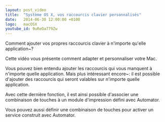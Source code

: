 ```yaml
---
layout: post_video
title:  "Système OS X, vos raccourcis clavier personnalisés"
date:   2014-06-30 12:00:00 +0100
logo:   macOSX
youtube_id: 9uReOa779Zw
---
```


Comment ajouter vos propres raccourcis clavier à n'importe qu'elle application~?

Cette vidéo vous présente comment adapter et personnaliser votre Mac.

Vous pouvez bien entendu ajouter les raccourcis qui vous manquent 
à n'importe quelle application. 
Mais plus intéressant encore~: 
il est possible d'ajouter des raccourcis qui seront valables 
sur n'importe quelle application.

Avec cette dernière fonction, il est ainsi possible d'associer une combinaison 
de touches à un module d'impression défini avec Automator.

Vous pouvez aussi définir une combinaison de touches pour activer un service 
construit avec Automator.
